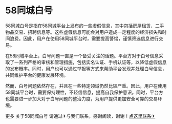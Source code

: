 # 58同城白号

58同城白号是指在58同城平台上发布的一些虚假信息，其中包括房屋租赁、二手物品交易、招聘信息等。这些虚假信息可能会对用户造成一定程度的经济损失和时间浪费。因此，用户在使用58同城平台时，需要提高警惕，谨慎筛选信息进行交易。

在58同城平台上，白号问题一直是一个备受关注的话题。平台方对于白号信息采取了一系列严格的审核和管理措施，包括实名认证、手机认证等，以降低虚假信息的发布概率。同时，用户也可以通过举报等方式来帮助平台发现并处理白号信息，共同维护平台的健康发展环境。

然而，白号问题依然存在，并且在一些特定领域仍然比较严重。因此，用户在使用58同城平台时，需要保持理性，不轻信信息，提高自我保护意识。同时，平台方也需要进一步加大对于白号问题的整治力度，为用户提供更加安全可靠的交易环境。

更多 关于58同城白号 请通过✈与我们联系，感谢阅读，谢谢！[点这里联系✈](https://ww.k02.cc)
